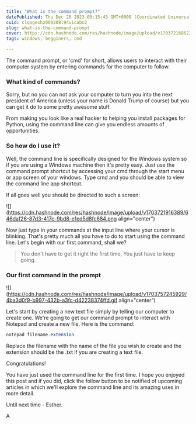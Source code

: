 ```yaml
---
title: "What is the command prompt?"
datePublished: Thu Dec 28 2023 00:15:45 GMT+0000 (Coordinated Universal Time)
cuid: clqogexhz000208l94vicabn2
slug: what-is-the-command-prompt
cover: https://cdn.hashnode.com/res/hashnode/image/upload/v1703721686239/32688adc-e9a9-4559-860f-3f956d57bc43.jpeg
tags: windows, begginers, cmd

---
```


The command prompt, or 'cmd' for short, allows users to interact with their computer system by entering commands for the computer to follow.

### What kind of commands?

Sorry, but no you can not ask your computer to turn you into the next president of America (unless your name is Donald Trump of course) but you can get it do to some pretty awesome stuff.

From making you look like a real hacker to helping you install packages for Python, using the command line can give you endless amounts of opportunities.

### So how do I use it?

Well, the command line is specifically designed for the Windows system so if you are using a Windows machine then it's pretty easy. Just use the command prompt shortcut by accessing your cmd through the start menu or app screen of your windows. Type cmd and you should be able to view the command line app shortcut.

If all goes well you should be directed to such a screen:

![](https://cdn.hashnode.com/res/hashnode/image/upload/v1703721916389/646daf26-87d3-417c-9bd8-e1ed5d8fc684.png align="center")

Now just type in your commands at the input line where your cursor is blinking. That's pretty much all you have to do to start using the command line. Let's begin with our first command, shall we?

> You don't have to get it right the first time, You just have to keep going.

### Our first command in the prompt

![](https://cdn.hashnode.com/res/hashnode/image/upload/v1703757245929/4ba3d0f9-b997-432b-a3fc-d42238374ffd.gif align="center")

Let's start by creating a new text file simply by telling our computer to create one. We're going to get our command prompt to interact with Notepad and create a new file. Here is the command:

```powershell
notepad filename.extension
```

Replace the filename with the name of the file you wish to create and the extension should be the .txt if you are creating a text file.

Congratulations!

You have just used the command line for the first time. I hope you enjoyed this post and if you did, click the follow button to be notified of upcoming articles in which we'll explore the command line and its amazing uses in more detail.

Until next time - Esther.

A